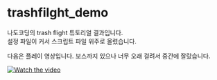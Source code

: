 # trashfilght_demo

나도코딩의 trash flight 튜토리얼 결과입니다.  
설정 파일이 커서 스크립트 파일 위주로 올렸습니다.

다음은 플레이 영상입니다. 보스까지 있으나 너무 오래 걸려서 중간에 잘랐습니다.

[![Watch the video](https://youtu.be/L6N7MWSzqdA)](https://youtu.be/L6N7MWSzqdA)